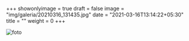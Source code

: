 +++
showonlyimage = true
draft = false
image = "img/galeria/20210316_131435.jpg"
date = "2021-03-16T13:14:22+05:30"
title = ""
weight = 0
+++

![foto](../../img/galeria/20210316_131435.jpg)
